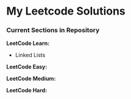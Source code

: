 # My Leetcode Solutions

### Current Sections in Repository

**LeetCode Learn:**
* Linked Lists

**LeetCode Easy:**

**LeetCode Medium:**

**LeetCode Hard:**
